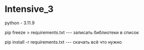 # Intensive_3

python - 3.11.9

pip freeze > requirements.txt --- записать библиотеки в список

pip install -r requirements.txt --- скачать всё что нужно